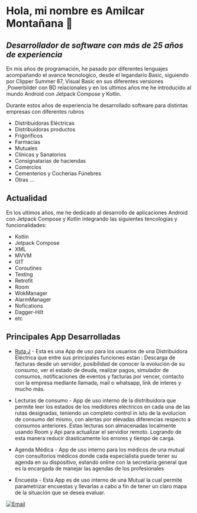 # Hola, mi nombre es Amilcar Montañana 🧉
## _Desarrollador de software con más de 25 años de experiencia_




En mis años de programación, he pasado por diferentes lenguajes acompañando el avance tecnologico, desde el legandario Basic, siguiendo por Clipper Summer 87, Visual Basic en sus diferentes versiones ,Powerbilder con BD relacionales y en los ultimos años me he introducido al mundo Android con Jetpack Compose y Kotlin.

Durante estos años de experiencia he desarrollado software para distintas empresas con diferentes rubros

- Distribuidoras Eléctricas
- Distribuidoras productos
- Frigoríficos
- Farmacias
- Mutuales
- Clínicas y Sanatorios
- Consignatarias de haciendas
- Comercios
- Cementerios y Cocherías Fúnebres
- Otras ...

## Actualidad

En los ultimos años, me he dedicado al desarrollo de aplicaciones Android con Jetpack Compose y Kotlin integrando las siguientes tencologías y funcionalidades:

- Kotlin
- Jetpack Compose
- XML
- MVVM
- GIT
- Coroutines
- Testing
- Retrofit
- Room
- WokManager
- AlarmManager
- Nofications
- Dagger-Hilt
- etc

## Principales App Desarrolladas
- [Ruta J](https://play.google.com/store/apps/details?id=com.amilcar.rutaj&hl=es_AR&gl=US) - Esta es una App de uso para los usuarios de una Distribuidora Eléctrica que entre sus principales funciones estan : Descarga de facturas desde un servidor, posibilidad de conocer la evolución de su consumo, ver el estado de deuda, realizar pagos, simulador de consumos, notificaciones de eventos y facturas por vencer, contacto con la empresa mediante llamada, mail o whatsapp, link de interes y mucho más.
   
- Lecturas de consumo - App de uso interno de la distribuidora que permite leer los estados de los medidores eléctricos en cada una de las rutas designadas, teniendo un completo control in istu de la evolucion de consumo del mismo, con alertas por elevadas diferencias respecto a consumos anteriores. Estas lecturas son almacenadas localmente usando Room y Api para actualizar el servidior remoto. Logrando de esta manera reducir drasticamente los errores y tiempo de carga.
 
- Agenda Médica - App de uso interno para los médicos de una mutual con consultorios médicos donde cada especialista puede tener su agenda en su dispositivo, estando online con la secretaria general que es la encargada de manejar las agendas de los profesionales
  
- Encuesta - Esta App es de uso interno de una Mutual la cual permite parametrizar encuestas y llevarlas a cabo a fin de tener un claro mapa de la situación que se desea evaluar.

[![Email](https://www.shutterstock.com/es/image-vector/3d-realistic-sign-icon-vector-illustration-2155885213)](mailto:amilcar2406@gmail.com)
